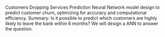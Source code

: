 Customers Dropping Services Prediction
Neural Network model design to predict customer churn, optimizing for accuracy and computational efficiency.
Summary:
Is it possible to predict which customers are highly likely to leave the bank within 6 months? We will design a ANN to answer the question.
